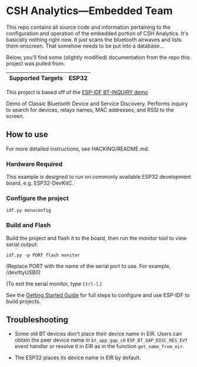 # CSH Analytics—Embedded Team

This repo contains all source code and information pertaining to the configuration and operation of the embedded portion of CSH Analytics. It's basically nothing right now. It just scans the bluetooth airwaves and lists them onscreen. That somehow needs to be put into a database...

Below, you'll find some (slightly modified) documentation from the repo this project was pulled from.

| Supported Targets | ESP32 |
| ----------------- | ----- |

This project is based off of the [ESP-IDF BT-INQUIRY demo](https://github.com/espressif/esp-idf/tree/v4.3.2/examples/bluetooth/bluedroid/classic_bt/bt_discovery)

Demo of Classic Bluetooth Device and Service Discovery. Performs inquiry to search for devices, relays names, MAC addresses, and RSSI to the screen.

## How to use

For more detailed instructions, see HACKING/README.md.

### Hardware Required

This example is designed to run on commonly available ESP32 development board, e.g. ESP32-DevKitC.

### Configure the project

```
idf.py menuconfig
```

### Build and Flash

Build the project and flash it to the board, then run the monitor tool to view serial output:

```
idf.py -p PORT flash monitor
```

(Replace PORT with the name of the serial port to use. For example, /dev/ttyUSB0)

(To exit the serial monitor, type ``Ctrl-]``.)

See the [Getting Started Guide](https://docs.espressif.com/projects/esp-idf/en/latest/get-started/index.html) for full steps to configure and use ESP-IDF to build projects.

## Troubleshooting

- Some old BT devices don't place their device name in EIR. Users can obtain the peer device name in `bt_app_gap_cb` `ESP_BT_GAP_DISC_RES_EVT` event handler or resolve it in EIR as in the function `get_name_from_eir`.

- The ESP32 places its device name in EIR by default.
